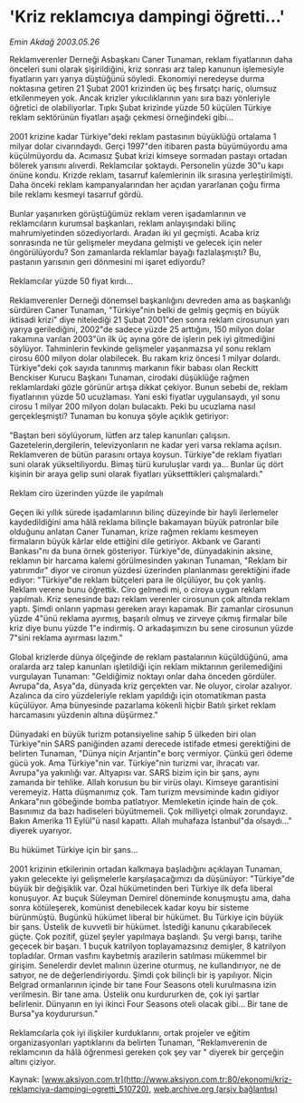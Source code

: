 # 'Kriz reklamcıya dampingi öğretti...'

*Emin Akdağ 2003.05.26*

<div class="pNewsDetailMainContent" itemprop="articleBody">
 Reklamverenler Derneği Asbaşkanı Caner Tunaman, reklam fiyatlarının daha önceleri suni olarak şişirildiğini, kriz sonrası arz talep kanunun işlemesiyle fiyatların yarı yarıya düştüğünü söyledi. Ekonomiyi neredeyse durma noktasına getiren 21 Şubat 2001 krizinden üç beş fırsatçı hariç, olumsuz etkilenmeyen yok. Ancak krizler yıkıcılıklarının yanı sıra bazı yönleriyle öğretici de olabiliyorlar. Tıpkı Şubat krizinde yüzde 50 küçülen Türkiye reklam sektörünün fiyatları aşağı çekmesi örneğindeki gibi...
 <br/>
 <br/>
 2001 krizine kadar Türkiye"deki reklam pastasının büyüklüğü ortalama 1 milyar dolar civarındaydı. Gerçi 1997"den itibaren pasta büyümüyordu ama küçülmüyordu da. Acımasız Şubat krizi kimseye sormadan pastayı ortadan bölerek yarısını alıverdi. Reklamcılar şoktaydı. Personelin yüzde 30"u kapı önüne kondu. Krizde reklam, tasarruf kalemlerinin ilk sırasına yerleştirilmişti. Daha önceki reklam kampanyalarından her açıdan yararlanan çoğu firma bile reklamı kesmeyi tasarruf gördü.
 <br/>
 <br/>
 Bunlar yaşanırken görüştüğümüz reklam veren işadamlarının ve reklamcıların kurumsal başkanları, reklam anlayışındaki bilinç mahrumiyetinden sözediyorlardı. Aradan iki yıl geçmişti. Acaba kriz sonrasında ne tür gelişmeler meydana gelmişti ve gelecek için neler öngörülüyordu? Son zamanlarda reklamlar bayağı fazlalaşmıştı? Bu, pastanın yarısının geri dönmesini mi işaret ediyordu?
 <br/>
 <br/>
 Reklamcılar yüzde 50 fiyat kırdı...
 <br/>
 <br/>
 Reklamverenler Derneği dönemsel başkanlığını devreden ama as başkanlığı sürdüren Caner Tunaman, "Türkiye"nin belki de gelmiş geçmiş en büyük iktisadi krizi" diye nitelediği 21 Şubat 2001"den sonra reklam cirosunun yarı yarıya gerilediğini, 2002"de sadece yüzde 25 arttığını, 150 milyon dolar rakamına varılan 2003"ün ilk üç ayına göre de işlerin pek iyi gitmediğini söylüyor. Tahminlerin fevkinde gelişmeler yaşanmazsa yıl sonu reklam cirosu 600 milyon dolar olabilecek. Bu rakam kriz öncesi 1 milyar dolardı. Türkiye"deki çok sayıda tanınmış markanın fikir babası olan Reckitt Benckiser Kurucu Başkanı Tunaman, cirodaki düşüklüğe rağmen reklamlardaki gözle görünür artışa dikkat çekiyor. Bunun sebebi de, reklam fiyatlarının yüzde 50 ucuzlaması. Yani eski fiyatlar uygulansaydı, yıl sonu cirosu 1 milyar 200 milyon doları bulacaktı. Peki bu ucuzlama nasıl gerçekleşmişti? Tunaman bu konuya şöyle açıklık getiriyor:
 <br/>
 <br/>
 "Baştan beri söylüyorum, lütfen arz talep kanunları çalışsın. Gazetelerin,dergilerin, televizyonların ne kadar yeri varsa reklama açılsın. Reklamveren de bütün parasını ortaya koysun. Türkiye"de reklam fiyatları suni olarak yükseltiliyordu. Bimaş türü kuruluşlar vardı ya... Bunlar üç dört kişinin bir araya gelip suni olarak fiyatları yüksetttikleri çalışmalardı."
 <br/>
 <br/>
 Reklam ciro üzerinden yüzde ile yapılmalı
 <br/>
 <br/>
 Geçen iki yıllık sürede işadamlarının bilinç düzeyinde bir hayli ilerlemeler kaydedildiğini ama hâlâ reklama bilinçle bakamayan büyük patronlar bile olduğunu anlatan Caner Tunaman, krize rağmen reklamı kesmeyen firmaların büyük kârlar elde ettiğini dile getiriyor. Akbank ve Garanti Bankası"nı da buna örnek gösteriyor. Türkiye"de, dünyadakinin aksine, reklamın bir harcama kalemi görülmesinden yakınan Tunaman, "Reklam bir yatırımdır" diyor ve cironun yüzdesi üzerinden planlanması gerektiğini ifade ediyor: "Türkiye"de reklam bütçeleri para ile ölçülüyor, bu çok yanlış. Reklam verene bunu öğrettik. Ciro gelmedi mi, o ciroya uygun reklam yapılmalı. Kriz senesinde bazı reklam verenler cirosunun çok altında reklam yaptı. Şimdi onların yapması gereken arayı kapamak. Bir zamanlar cirosunun yüzde 4"ünü reklama ayırmış, başarılı olmuş ve zirveye çıkmış firmalar bile kriz diye bunu yüzde 1"e indirmiş. O arkadaşımızın bu sene cirosunun yüzde 7"sini reklama ayırması lazım."
 <br/>
 <br/>
 Global krizlerde dünya ölçeğinde de reklam pastalarının küçüldüğünü, ama oralarda arz talep kanunları işletildiği için reklam miktarının gerilemediğini vurgulayan Tunaman: "Geldiğimiz noktayı onlar daha önceden gördüler. Avrupa"da, Asya"da, dünyada kriz gerçekten var. Ne oluyor, cirolar azalıyor. Azalınca da ciro yüzdeleriyle reklam yapıldığı için otomatikman pasta küçülüyor. Ama bünyesinde pazarlama kökenli hiçbir Batılı şirket reklam harcamasını yüzdenin altına düşürmez."
 <br/>
 <br/>
 Dünyadaki en büyük turizm potansiyeline sahip 5 ülkeden biri olan Türkiye"nin SARS paniğinden azami derecede istifade etmesi gerektiğini de belirten Tunaman, "Dünya niçin Arjantin"e borç vermiyor. Çünkü geri ödeme gücü yok. Ama Türkiye"nin var. Türkiye"nin turizmi var, ihracatı var. Avrupa"ya yakınlığı var. Altyapısı var. SARS bizim için bir şans, aynı zamanda bir tehlike. Allah korusun bu bir virüs olayı. Kimseye garantisini veremeyiz. Hatta düşmanımız çok. Tam turizm mevsiminde kadın gidiyor Ankara"nın göbeğinde bomba patlatıyor. Memleketin içinde hain de çok. Basınımız da bazı hadiseleri büyütmemeli. Çok milliyetçi olmak zorundayız. Bakın Amerika 11 Eylül"ü nasıl kapattı. Allah muhafaza İstanbul"da olsaydı..." diyerek uyarıyor.
 <br/>
 <br/>
 Bu hükümet Türkiye için bir şans...
 <br/>
 <br/>
 2001 krizinin etkilerinin ortadan kalkmaya başladığını açıklayan Tunaman, yakın gelecekte iyi gelişmelerle karşılaşacağımızı da düşünüyor: "Türkiye"de büyük bir değişiklik var. Özal hükümetinden beri Türkiye ilk defa liberal konuşuyor. Az buçuk Süleyman Demirel döneminde konuşmuştu ama, daha sonra kötüleşerek, komünist denebilecek kadar koyu bir sisteme bürünmüştü. Bugünkü hükümet liberal bir hükümet. Bu Türkiye için büyük bir şans. Üstelik de kuvvetli bir hükümet. İstediği kanunu çıkarabilecek güçte. Çok pozitif, güzel şeyler yapılmaya başlandı. Şu vergi barışı, tarihe geçecek bir başarı. 1 buçuk katrilyon toplayamazsınız demişler, 8 katrilyon topladılar. Orman vasfını kaybetmiş arazilerin satılması mükemmel bir girişim. Senelerdir devlet malının üzerine oturmuş, ne kullandırıyor, ne de satıyor, ne de değerlendiriyordu. Şimdi çok bilinçli bir iş yapılıyor. Niçin Belgrad ormanlarının içinde bir tane Four Seasons oteli kurulmasına izin verilmesin. Bir tane ama. Üstelik onu kurdururken de, çok iyi şartlar belirlenir. Dünyanın en iyi ikinci Four Seasons oteli olacak gibi... Bir tane de Bursa"ya koydurursun."
 <br/>
 <br/>
 Reklamcılarla çok iyi ilişkiler kurduklarını, ortak projeler ve eğitim organizasyonları yaptıklarını da belirten Tunaman, "Reklamverenin de reklamcının da hâlâ öğrenmesi gereken çok şey var " diyerek bir gerçeğin altını çiziyor.
 <br/>
</div>


Kaynak: [www.aksiyon.com.tr](http://www.aksiyon.com.tr:80/ekonomi/kriz-reklamciya-dampingi-ogretti_510720), [web.archive.org (arşiv bağlantısı)](http://web.archive.org/web/20150419060734/http://www.aksiyon.com.tr:80/ekonomi/kriz-reklamciya-dampingi-ogretti_510720)
